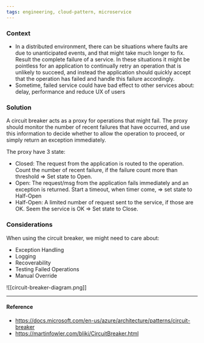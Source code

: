 ```yaml
---
tags: engineering, cloud-pattern, microservice
---
```


### Context

- In a distributed environment, there can be situations where faults are due to
  unanticipated events, and that might take much longer to fix. Result the
  complete failure of a service. In these situations it might be pointless for
  an application to continually retry an operation that is unlikely to succeed,
  and instead the application should quickly accept that the operation has
  failed and handle this failure accordingly.
- Sometime, failed service could have bad effect to other services about: delay,
  performance and reduce UX of users

### Solution

A circuit breaker acts as a proxy for operations that might fail. The proxy
should monitor the number of recent failures that have occurred, and use this
information to decide whether to allow the operation to proceed, or simply
return an exception immediately.

The proxy have 3 state:

- Closed: The request from the application is routed to the operation. Count the
  number of recent failure, if the failure count more than threshold => Set
  state to Open.
- Open: The request/msg from the application fails immediately and an exception
  is returned. Start a timeout, when timer come, => set state to Half-Open
- Half-Open: A limited number of request sent to the service, if those are OK.
  Seem the service is OK => Set state to Close.

### Considerations

When using the circuit breaker, we might need to care about:

- Exception Handling
- Logging
- Recoverability
- Testing Failed Operations
- Manual Override

![[circuit-breaker-diagram.png]]

---

#### Reference

- https://docs.microsoft.com/en-us/azure/architecture/patterns/circuit-breaker
- https://martinfowler.com/bliki/CircuitBreaker.html
